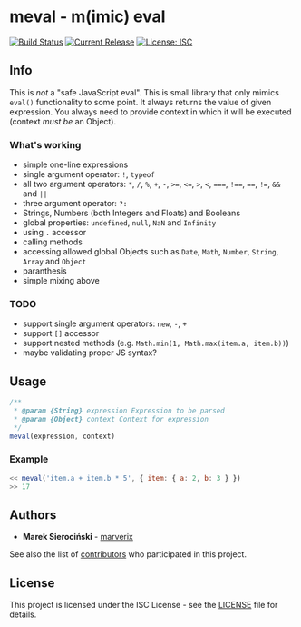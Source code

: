 # meval - m(imic) eval

[![Build Status](https://img.shields.io/travis/com/marverix/meval/master.svg)](https://travis-ci.com/marverix/meval)
[![Current Release](https://img.shields.io/github/release/marverix/meval.svg)](releases)
[![License: ISC](https://img.shields.io/badge/License-ISC-blue.svg)](LICENSE)

## Info

This is *not* a "safe JavaScript eval". This is small library that only mimics `eval()` functionality to some point.
It always returns the value of given expression. You always need to provide context in which it will be executed 
(context *must be* an Object).

### What's working

* simple one-line expressions
* single argument operator: `!`, `typeof`
* all two argument operators: `*`, `/`, `%`, `+`, `-`, `>=`, `<=`, `>`, `<`, `===`, `!==`, `==`, `!=`, `&&` and `||`
* three argument operator: `?:`
* Strings, Numbers (both Integers and Floats) and Booleans
* global properties: `undefined`, `null`, `NaN` and `Infinity`
* using `.` accessor
* calling methods
* accessing allowed global Objects such as `Date`, `Math`, `Number`, `String`, `Array` and `Object`
* paranthesis
* simple mixing above

### TODO

* support single argument operators: `new`, `-`, `+`
* support `[]` accessor
* support nested methods (e.g. `Math.min(1, Math.max(item.a, item.b))`)
* maybe validating proper JS syntax?

## Usage

```js
/**
 * @param {String} expression Expression to be parsed
 * @param {Object} context Context for expression
 */
meval(expression, context)
```

### Example

```js
<< meval('item.a + item.b * 5', { item: { a: 2, b: 3 } })
>> 17
```

## Authors

* **Marek Sierociński** - [marverix](https://github.com/marverix)

See also the list of [contributors](https://github.com/marverix/meval/contributors)
who participated in this project.

## License

This project is licensed under the ISC License - see the [LICENSE](LICENSE) file for details.

